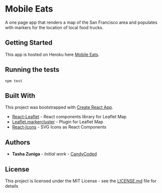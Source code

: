 # Mobile Eats

A one page app that renders a map of the San Francisco area and populates with markers for the location of local food trucks.

## Getting Started

This app is hosted on Heroku here [Mobile Eats](https://mobile-eats.herokuapp.com/).

## Running the tests

```npm test```

## Built With

This project was bootstrapped with [Create React App](https://github.com/facebook/create-react-app).

- [React-Leaflet](https://github.com/PaulLeCam/react-leaflet) - React components library for Leaflet Map
- [Leaflet.markercluster](https://github.com/Leaflet/Leaflet.markercluster) - Plugin for Leaflet Map
- [React-Icons](https://react-icons.netlify.com/#/) - SVG Icons as React Components

## Authors

- **Tasha Zuniga** - _Initial work_ - [CandyCoded](https://github.com/Tashazun)

## License

This project is licensed under the MIT License - see the [LICENSE.md](LICENSE.md) file for details
